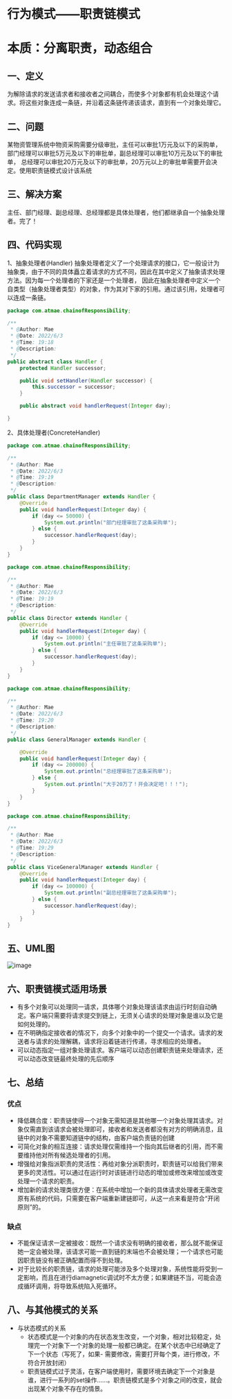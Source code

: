 # 行为模式——职责链模式
# 本质：分离职责，动态组合
## 一、定义
为解除请求的发送请求者和接收者之间耦合，而使多个对象都有机会处理这个请求。将这些对象连成一条链，并沿着这条链传递该请求，直到有一个对象处理它。
## 二、问题
某物资管理系统中物资采购需要分级审批，主任可以审批1万元及以下的采购单，部门经理可以审批5万元及以下的审批单，副总经理可以审批10万元及以下的审批单，
总经理可以审批20万元及以下的审批单，20万元以上的审批单需要开会决定。使用职责链模式设计该系统
## 三、解决方案
主任、部门经理、副总经理、总经理都是具体处理者，他们都继承自一个抽象处理者。完了！
## 四、代码实现
1、抽象处理者(Handler)
抽象处理者定义了一个处理请求的接口，它一般设计为抽象类，由于不同的具体矗立着请求的方式不同，因此在其中定义了抽象请求处理方法。因为每一个处理者的下家还是一个处理者，
因此在抽象处理者中定义一个自类型（抽象处理者类型）的对象，作为其对下家的引用。通过该引用，处理者可以连成一条链。

```java
package com.atmae.chainofResponsibility;

/**
 * @Author: Mae
 * @Date: 2022/6/3
 * @Time: 19:18
 * @Description:
 */
public abstract class Handler {
    protected Handler successor;

    public void setHandler(Handler successor) {
        this.successor = successor;
    }

    public abstract void handlerRequest(Integer day);

}
```
2、具体处理者(ConcreteHandler)
```java
package com.atmae.chainofResponsibility;

/**
 * @Author: Mae
 * @Date: 2022/6/3
 * @Time: 19:19
 * @Description:
 */
public class DepartmentManager extends Handler {
    @Override
    public void handlerRequest(Integer day) {
        if (day <= 50000) {
            System.out.println("部门经理审批了这条采购单");
        } else {
            successor.handlerRequest(day);
        }
    }
}

```
```java
package com.atmae.chainofResponsibility;

/**
 * @Author: Mae
 * @Date: 2022/6/3
 * @Time: 19:19
 * @Description:
 */
public class Director extends Handler {
    @Override
    public void handlerRequest(Integer day) {
        if (day <= 10000) {
            System.out.println("主任审批了这条采购单");
        } else {
            successor.handlerRequest(day);
        }
    }
}

```
```java
package com.atmae.chainofResponsibility;

/**
 * @Author: Mae
 * @Date: 2022/6/3
 * @Time: 19:20
 * @Description:
 */
public class GeneralManager extends Handler {

    @Override
    public void handlerRequest(Integer day) {
        if (day <= 200000) {
            System.out.println("总经理审批了这条采购单");
        } else {
            System.out.println("大于20万了！开会决定吧！！！");
        }
    }
}

```
```java
package com.atmae.chainofResponsibility;

/**
 * @Author: Mae
 * @Date: 2022/6/3
 * @Time: 19:29
 * @Description:
 */
public class ViceGeneralManager extends Handler {
    @Override
    public void handlerRequest(Integer day) {
        if (day <= 100000) {
            System.out.println("副总经理审批了这条采购单");
        } else {
            successor.handlerRequest(day);
        }
    }
}

```
## 五、UML图
![image](https://user-images.githubusercontent.com/94841531/171850626-4f64349b-aebb-4087-bf85-6352019be150.png)
## 六、职责链模式适用场景
- 有多个对象可以处理同一请求，具体哪个对象处理该请求由运行时刻自动确定。客户端只需要将请求提交到链上，无须关心请求的处理对象是谁以及它是如何处理的。
- 在不明确指定接收者的情况下，向多个对象中的一个提交一个请求。请求的发送者与请求的处理解耦，请求将沿着链进行传递，寻求相应的处理者。
- 可以动态指定一组对象处理请求。客户端可以动态创建职责链来处理请求，还可以动态改变链最终处理的先后顺序
## 七、总结
### 优点
- 降低耦合度：职责链使得一个对象无需知道是其他哪一个对象处理其请求。对象仅需直到该请求会被处理即可，接收者和发送者都没有对方的明确消息，且链中的对象不需要知道链中的结构，由客户端负责链的创建
- 可简化对象的相互连接：请求处理仅需维持一个指向其后继者的引用，而不需要维持他对所有候选处理者的引用。
- 增强给对象指派职责的灵活性：再给对象分派职责时，职责链可以给我们带来更多的灵活性。可以通过在运行时对该链进行动态的增加或修改来增加或改变处理一个请求的职责。
- 增加新的请求处理类很方便：在系统中增加一个新的具体请求处理者无需改变原有系统的代码，只需要在客户端重新建链即可，从这一点来看是符合“开闭原则”的。
### 缺点
- 不能保证请求一定被接收：既然一个请求没有明确的接收者，那么就不能保证她一定会被处理，该请求可能一直到链的末端也不会被处理；一个请求也可能因职责链没有被正确配置而得不到处理。
- 对于比较长的职责链，请求的处理可能涉及多个处理对象，系统性能将受到一定影响，而且在进行diamagnetic调试时不太方便；如果建链不当，可能会造成循环调用，将导致系统陷入死循环。
## 八、与其他模式的关系
- 与状态模式的关系
  - 状态模式是一个对象的内在状态发生改变，一个对象，相对比较稳定，处理完一个对象下一个对象的处理一般都已确定。在某个状态中已经确定了下一个状态（写死了，如果- 需要修改，需要打开每个类，进行修改，不符合开放封闭）
  - 职责链模式过于灵活，在客户端使用时，需要环境去确定下一个对象是谁，进行一系列的set操作……。职责链模式是多个对象之间的改变，就会出现某个对象不存在的情景。
